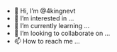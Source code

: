 - 👋 Hi, I’m @4kingnevt
- 👀 I’m interested in ...
- 🌱 I’m currently learning ...
- 💞️ I’m looking to collaborate on ...
- 📫 How to reach me ...

<!---
4kingnevt/4kingnevt is a ✨ special ✨ repository because its `README.md` (this file) appears on your GitHub profile.
You can click the Preview link to take a look at your changes.
--->
